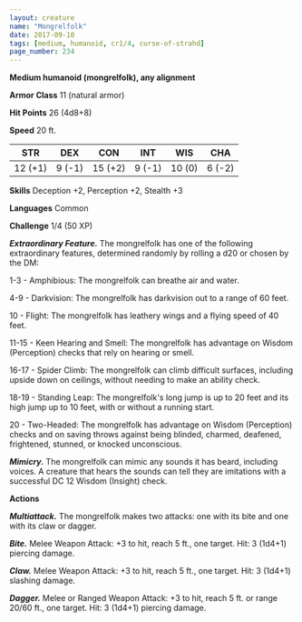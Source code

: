 ```yaml
---
layout: creature
name: "Mongrelfolk"
date: 2017-09-10
tags: [medium, humanoid, cr1/4, curse-of-strahd]
page_number: 234
---
```


**Medium humanoid (mongrelfolk), any alignment**

**Armor Class** 11 (natural armor)

**Hit Points** 26 (4d8+8)

**Speed** 20 ft.

|   STR   |   DEX   |   CON   |   INT   |   WIS   |   CHA   |
|:-----:|:-----:|:-----:|:-----:|:-----:|:-----:|
| 12 (+1) | 9 (-1) | 15 (+2) | 9 (-1) | 10 (0) | 6 (-2) |

**Skills** Deception +2, Perception +2, Stealth +3

**Languages** Common

**Challenge** 1/4 (50 XP)

***Extraordinary Feature.*** The mongrelfolk has one of the following extraordinary features, determined randomly by rolling a d20 or chosen by the DM:

1-3 - Amphibious: The mongrelfolk can breathe air and water.

4-9 - Darkvision: The mongrelfolk has darkvision out to a range of 60 feet.

10 - Flight: The mongrelfolk has leathery wings and a flying speed of 40 feet.

11-15 - Keen Hearing and Smell: The mongrelfolk has advantage on Wisdom (Perception) checks that rely on hearing or smell.

16-17 - Spider Climb: The mongrelfolk can climb difficult surfaces, including upside down on ceilings, without needing to make an ability check.

18-19 - Standing Leap: The mongrelfolk's long jump is up to 20 feet and its high jump up to 10 feet, with or without a running start.

20 - Two-Headed: The mongrelfolk has advantage on Wisdom (Perception) checks and on saving throws against being blinded, charmed, deafened, frightened, stunned, or knocked unconscious.

***Mimicry.*** The mongrelfolk can mimic any sounds it has beard, including voices. A creature that hears the sounds can tell they are imitations with a successful DC 12 Wisdom (Insight) check.

**Actions**

***Multiattack.*** The mongrelfolk makes two attacks: one with its bite and one with its claw or dagger.

***Bite.*** Melee Weapon Attack: +3 to hit, reach 5 ft., one target. Hit: 3 (1d4+1) piercing damage.

***Claw.*** Melee Weapon Attack: +3 to hit, reach 5 ft., one target. Hit: 3 (1d4+1) slashing damage.

***Dagger.*** Melee or Ranged Weapon Attack: +3 to hit, reach 5 ft. or range 20/60 ft., one target. Hit: 3 (1d4+1) piercing damage.

